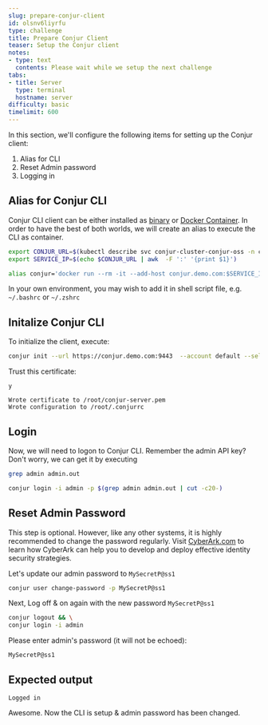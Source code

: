 ```yaml
---
slug: prepare-conjur-client
id: olsnv6liyrfu
type: challenge
title: Prepare Conjur Client
teaser: Setup the Conjur client
notes:
- type: text
  contents: Please wait while we setup the next challenge
tabs:
- title: Server
  type: terminal
  hostname: server
difficulty: basic
timelimit: 600
---
```

In this section, we'll configure the following items for setting up the Conjur client:

1. Alias for CLI
2. Reset Admin password
3. Logging in

## Alias for Conjur CLI

Conjur CLI client can be either installed as [binary](https://docs.conjur.org/Latest/en/Content/Tools/CLI_Install_CLI.htm?tocpath=Setup%7C_____2#ruby-gem) or [Docker Container](https://docs.conjur.org/Latest/en/Content/Tools/CLI_Install_CLI.htm?tocpath=Setup%7C_____2#docker-container). In order to have the best of both worlds, we will create an alias to execute the CLI as container.

```bash
export CONJUR_URL=$(kubectl describe svc conjur-cluster-conjur-oss -n conjur-server |grep Endpoints | awk '{print $2}')
export SERVICE_IP=$(echo $CONJUR_URL | awk  -F ':' '{print $1}')

alias conjur='docker run --rm -it --add-host conjur.demo.com:$SERVICE_IP -v $(pwd):/root cyberark/conjur-cli:8 '
```

In your own environment, you may wish to add it in shell script file, e.g. `~/.bashrc` or `~/.zshrc`

## Initalize Conjur CLI

To initialize the client, execute:

```bash
conjur init --url https://conjur.demo.com:9443  --account default --self-signed
```

Trust this certificate:

```text
y
```

```text
Wrote certificate to /root/conjur-server.pem
Wrote configuration to /root/.conjurrc
```

## Login

Now, we will need to logon to Conjur CLI. Remember the admin API key? Don't worry, we can get it by executing

```bash
grep admin admin.out
```

```bash
conjur login -i admin -p $(grep admin admin.out | cut -c20-)
```

## Reset Admin Password

This step is optional. However, like any other systems, it is highly recommended to change the password regularly. Visit [CyberArk.com](https://cyberark.com/) to learn how CyberArk can help you to develop and deploy effective identity security strategies.

Let's update our admin password to `MySecretP@ss1`

```bash
conjur user change-password -p MySecretP@ss1
```

Next, Log off & on again with the new password `MySecretP@ss1`

```bash
conjur logout && \
conjur login -i admin
```

Please enter admin's password (it will not be echoed):

```text
MySecretP@ss1
```

## Expected output

```text
Logged in
```

Awesome. Now the CLI is setup & admin password has been changed.

